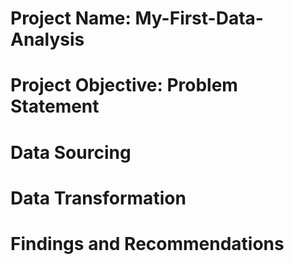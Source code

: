 # Project Name: My-First-Data-Analysis

# Project Objective: Problem Statement

# Data Sourcing

# Data Transformation

# Findings and Recommendations

